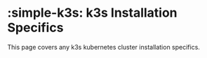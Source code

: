 # :simple-k3s: k3s Installation Specifics

This page covers any k3s kubernetes cluster installation specifics.